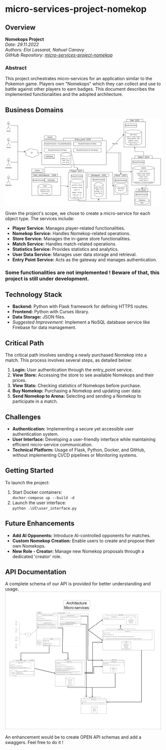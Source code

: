 # micro-services-project-nomekop

## Overview
**Nomekops Project**  
*Date: 29.11.2022*  
*Authors: Eloi Lassarat, Nahuel Canavy*  
*GitHub Repository: [micro-services-project-nomekop](https://github.com/nahuel11500/micro-services-project-nomekop)*

### Abstract
This project orchestrates micro-services for an application similar to the Pokemon game. Players own "Nomekops" which they can collect and use to battle against other players to earn badges. This document describes the implemented functionalities and the adopted architecture.

## Business Domains

![Project Simplified Architecture](./images/Simplified_Architecture.png)

Given the project's scope, we chose to create a micro-service for each object type. The services include:

- **Player Service:** Manages player-related functionalities.
- **Nomekop Service:** Handles Nomekop-related operations.
- **Store Service:** Manages the in-game store functionalities.
- **Match Service:** Handles match-related operations.
- **Statistics Service:** Provides statistics and analytics.
- **User Data Service:** Manages user data storage and retrieval.
- **Entry Point Service:** Acts as the gateway and manages authentication.
### Some functionalities are not implemented ! Beware of that, this project is still under development. 

## Technology Stack
- **Backend:** Python with Flask framework for defining HTTPS routes.
- **Frontend:** Python with Curses library.
- **Data Storage:** JSON files.
- *Suggested Improvement:* Implement a NoSQL database service like Firebase for data management.

## Critical Path
The critical path involves sending a newly purchased Nomekop into a match. This process involves several steps, as detailed below:

1. **Login:** User authentication through the entry_point service.
2. **View Store:** Accessing the store to see available Nomekops and their prices.
3. **View Stats:** Checking statistics of Nomekops before purchase.
4. **Buy Nomekop:** Purchasing a Nomekop and updating user data.
5. **Send Nomekop to Arena:** Selecting and sending a Nomekop to participate in a match.

## Challenges
- **Authentication:** Implementing a secure yet accessible user authentication system.
- **User Interface:** Developing a user-friendly interface while maintaining efficient micro-service communication.
- **Technical Platform:** Usage of Flask, Python, Docker, and GitHub, without implementing CI/CD pipelines or Monitoring systems.

## Getting Started
To launch the project:

1. Start Docker containers:  
   `docker-compose up --build -d`
2. Launch the user interface:  
   `python .\UI\user_interface.py`

## Future Enhancements
- **Add AI Opponents:** Introduce AI-controlled opponents for matches.
- **Custom Nomekop Creation:** Enable users to create and propose their own Nomekops.
- **New Role - Creator:** Manage new Nomekop proposals through a dedicated 'creator' role.

## API Documentation
A complete schema of our API is provided for better understanding and usage.
![Project Simplified Architecture](./images/Architecture.png)

An enhancement would be to create OPEN API schemas and add a swaggers. Feel free to do it ! 
